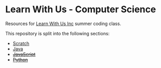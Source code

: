 # __Learn With Us - Computer Science__

Resources for [Learn With Us Inc](http://learn-with-us.com) summer coding class.

This repository is split into the following sections:
* [Scratch](Scratch/readme.md)
* [Java](Java/README.md)
* ~~[JavaScript](JavaScript/README.md)~~
* ~~[Python](Python/README.md)~~
